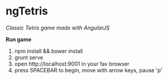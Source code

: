 # ngTetris
_Classic Tetris game made with AngularJS_

**Run game** <br/>
<ol>
<li>npm install && bower install</li>
<li>grunt serve</li>
<li>open http://localhost:9001 in your fav browser</li>
<li>press SPACEBAR to begin, move with arrow keys, pause 'p'</li>
</ol>
